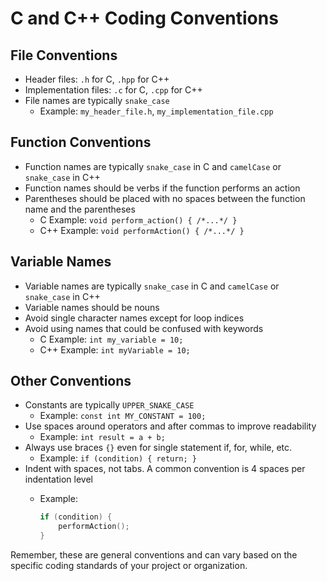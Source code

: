 # C and C++ Coding Conventions

## File Conventions

- Header files: `.h` for C, `.hpp` for C++
- Implementation files: `.c` for C, `.cpp` for C++
- File names are typically `snake_case`
  - Example: `my_header_file.h`, `my_implementation_file.cpp`

## Function Conventions

- Function names are typically `snake_case` in C and `camelCase` or `snake_case` in C++
- Function names should be verbs if the function performs an action
- Parentheses should be placed with no spaces between the function name and the parentheses
  - C Example: `void perform_action() { /*...*/ }`
  - C++ Example: `void performAction() { /*...*/ }`

## Variable Names

- Variable names are typically `snake_case` in C and `camelCase` or `snake_case` in C++
- Variable names should be nouns
- Avoid single character names except for loop indices
- Avoid using names that could be confused with keywords
  - C Example: `int my_variable = 10;`
  - C++ Example: `int myVariable = 10;`

## Other Conventions

- Constants are typically `UPPER_SNAKE_CASE`
  - Example: `const int MY_CONSTANT = 100;`
- Use spaces around operators and after commas to improve readability
  - Example: `int result = a + b;`
- Always use braces `{}` even for single statement if, for, while, etc.
  - Example: `if (condition) { return; }`
- Indent with spaces, not tabs. A common convention is 4 spaces per indentation level
  - Example:

    ```c
    if (condition) {
        performAction();
    }
    ```

Remember, these are general conventions and can vary based on the specific coding standards of your project or organization.
